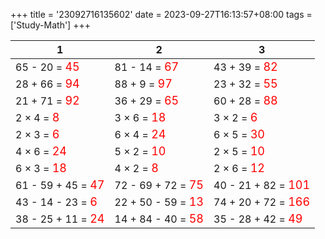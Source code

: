 +++ 
title = '23092716135602' 
date = 2023-09-27T16:13:57+08:00 
tags = ['Study-Math'] 
+++ 

1 | 2 | 3 
-- | -- | -- 
65 - 20 = <font color=red size=4>45</font> | 81 - 14 = <font color=red size=4>67</font> | 43 + 39 = <font color=red size=4>82</font> 
28 + 66 = <font color=red size=4>94</font> | 88 + 9 = <font color=red size=4>97</font> | 23 + 32 = <font color=red size=4>55</font> 
21 + 71 = <font color=red size=4>92</font> | 36 + 29 = <font color=red size=4>65</font> | 60 + 28 = <font color=red size=4>88</font> 
2 × 4 = <font color=red size=4>8</font> | 3 × 6 = <font color=red size=4>18</font> | 3 × 2 = <font color=red size=4>6</font> 
2 × 3 = <font color=red size=4>6</font> | 6 × 4 = <font color=red size=4>24</font> | 6 × 5 = <font color=red size=4>30</font> 
4 × 6 = <font color=red size=4>24</font> | 5 × 2 = <font color=red size=4>10</font> | 2 × 5 = <font color=red size=4>10</font> 
6 × 3 = <font color=red size=4>18</font> | 4 × 2 = <font color=red size=4>8</font> | 2 × 6 = <font color=red size=4>12</font> 
61 - 59 + 45 = <font color=red size=4>47</font> | 72 - 69 + 72 = <font color=red size=4>75</font> | 40 - 21 + 82 = <font color=red size=4>101</font> 
43 - 14 - 23 = <font color=red size=4>6</font> | 22 + 50 - 59 = <font color=red size=4>13</font> | 74 + 20 + 72 = <font color=red size=4>166</font> 
38 - 25 + 11 = <font color=red size=4>24</font> | 14 + 84 - 40 = <font color=red size=4>58</font> | 35 - 28 + 42 = <font color=red size=4>49</font> 

